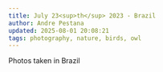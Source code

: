 ```yaml
---
title: July 23<sup>th</sup> 2023 - Brazil
author: Andre Pestana
updated: 2025-08-01 20:08:21
tags: photography, nature, birds, owl
---
```


<!-- excerpt -->

Photos taken in Brazil

<!-- excerpt -->

<FolderGallery dir="/sections/photography/posts/2025-07-30" sort="name-asc" />
